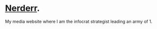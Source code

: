 # [Nerderr](https://www.nerderr.com).

My media website where I am the infocrat strategist leading an army of 1.

